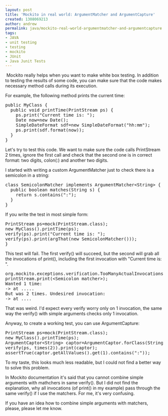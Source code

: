 ```yaml
---
layout: post
title: 'Mockito in real world: ArgumentMatcher and ArgumentCapture'
created: 1308069213
author: andrew
permalink: java/mockito-real-world-argumentmatcher-and-argumentcapture
tags:
- JAVA
- unit testing
- testing
- mockito
- JUnit
- Java Junit Tests
---
```

<p>&nbsp;Mockito really helps when you want to make white box testing. In addition to testing the results of some code, you can make sure that the code makes necessary method calls during its execution.&nbsp;</p>
<p>For example, the following method prints the current time:</p>
<pre title="code" class="brush: java;">
public MyClass {
  public void printTime(PrintStream ps) {
    ps.print(&quot;Current time is: &quot;);
    Date now=new Date();
    SimpleDateFormat sdf=new SimpleDateFormat(&quot;hh:mm&quot;);
    ps.print(sdf.format(now));
  }
}</pre>
<p>Let's try to test this code. We want to make sure the code calls PrintStream 2 times, ignore the first call and check that the second one is in correct format: two digits, colon(:) and another two digits.</p>
<p>I started with writing a custom ArgumentMatcher just to check there is a semicolon in a string:</p>
<pre title="code" class="brush: java;">
class SemicolonMatcher implements ArgumentMatcher&lt;String&gt; {
  public boolean matches(String s) {
    return s.contains(&quot;:&quot;);
  }
}</pre>
<p>If you write the test in most simple form:</p>
<pre title="code" class="brush: java;">
PrintStream ps=mock(PrintStream.class);
new MyClass().printTime(ps);
verify(ps).print(&quot;Current time is: &quot;);
verify(ps).print(argThat(new SemicolonMatcher()));
}</pre>
<p>This test will fail. The first verify() will succeed, but the second will grab all the invocations of print(), including the first invocation with &quot;Current time is: &quot;.</p>
<pre title="code" class="brush: xhtml;">
org.mockito.exceptions.verification.TooManyActualInvocations: 
printStream.print(&lt;Semicolon matcher&gt;);
Wanted 1 time:
-&gt; at .....
But was 2 times. Undesired invocation:
-&gt; at ....</pre>
<p>That was weird. I'd expect every verify worry only on 1 invocation, the same way the verify() with simple arguments checks only 1 invocation.</p>
<p>Anyway, to create a working test, you can use ArgumentCapture:</p>
<pre title="code" class="brush: java;">
PrintStream ps=mock(PrintStream.class);
new MyClass().printTime(ps);
ArgumentCaptor&lt;String&gt; captor=ArgumentCaptor.forClass(String.class);
verify(ps, times(2)).print(captor);
assertTrue(captor.getAllValues().get(1).contains(&quot;:&quot;));</pre>
<p>To my taste, this looks much less readable, but I could not find a better way to solve this problem.</p>
<p>In Mockito documentation it's said that you cannot combine simple arguments with mathchers in same verify(). But I did not find the explanation, why all invocations (of print() in my example)&nbsp;pass through the same verify() if I use the matchers. For me, it's very confusing.</p>
<p>If you have an idea how to combine simple arguments with matchers, please, please let me know.</p>
<p>
<meta charset="utf-8" /></p>
